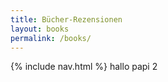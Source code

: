 ```yaml
---
title: Bücher-Rezensionen
layout: books
permalink: /books/
---
```

{% include nav.html %}
hallo papi 2